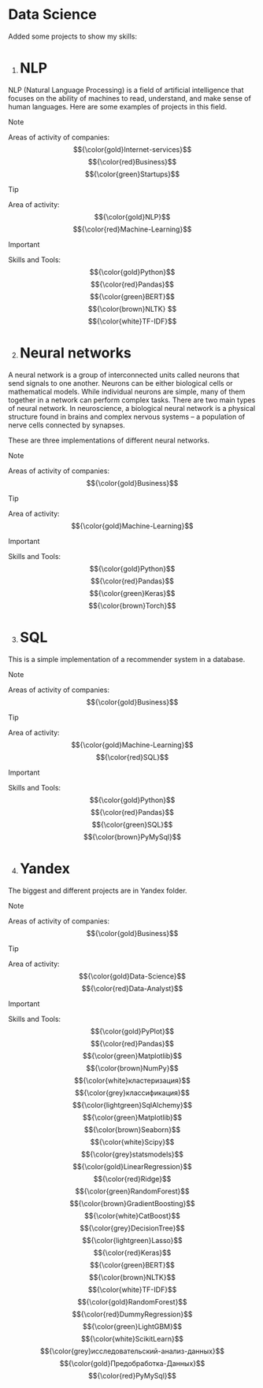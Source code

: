 # Data Science

Added some projects to show my skills:
1) # NLP
NLP (Natural Language Processing) is a field of artificial intelligence that focuses on the ability of machines to read, understand, and make sense of human languages. Here are some examples of projects in this field.
> [!NOTE]  
> Areas of activity of companies: $${\color{gold}Internet-services}$$ $${\color{red}Business}$$ $${\color{green}Startups}$$

> [!TIP]
> Area of ​​activity: $${\color{gold}NLP}$$ $${\color{red}Machine-Learning}$$

> [!IMPORTANT]  
> Skills and Tools: $${\color{gold}Python}$$ $${\color{red}Pandas}$$ $${\color{green}BERT}$$ $${\color{brown}NLTK} $$ $${\color{white}TF-IDF}$$

2) # Neural networks
A neural network is a group of interconnected units called neurons that send signals to one another. Neurons can be either biological cells or mathematical models. While individual neurons are simple, many of them together in a network can perform complex tasks. There are two main types of neural network. In neuroscience, a biological neural network is a physical structure found in brains and complex nervous systems – a population of nerve cells connected by synapses. 

These are three implementations of different neural networks.

> [!NOTE]  
> Areas of activity of companies: $${\color{gold}Business}$$

> [!TIP]
> Area of ​​activity: $${\color{gold}Machine-Learning}$$

> [!IMPORTANT]  
> Skills and Tools: $${\color{gold}Python}$$ $${\color{red}Pandas}$$ $${\color{green}Keras}$$ $${\color{brown}Torch}$$

3) # SQL
This is a simple implementation of a recommender system in a database.

> [!NOTE]  
> Areas of activity of companies: $${\color{gold}Business}$$

> [!TIP]
> Area of ​​activity: $${\color{gold}Machine-Learning}$$ $${\color{red}SQL}$$

> [!IMPORTANT]  
> Skills and Tools: $${\color{gold}Python}$$ $${\color{red}Pandas}$$ $${\color{green}SQL}$$ $${\color{brown}PyMySql}$$

4) # Yandex
   
The biggest and different projects are in Yandex folder.

> [!NOTE]  
> Areas of activity of companies: $${\color{gold}Business}$$

> [!TIP]
> Area of ​​activity: $${\color{gold}Data-Science}$$ $${\color{red}Data-Analyst}$$ 

> [!IMPORTANT]  
> Skills and Tools: $${\color{gold}PyPlot}$$ $${\color{red}Pandas}$$ $${\color{green}Matplotlib}$$ $${\color{brown}NumPy}$$ $${\color{white}кластеризация}$$ $${\color{grey}классификация}$$ $${\color{lightgreen}SqlAlchemy}$$ $${\color{green}Matplotlib}$$ $${\color{brown}Seaborn}$$ $${\color{white}Scipy}$$ $${\color{grey}statsmodels}$$ $${\color{gold}LinearRegression}$$ $${\color{red}Ridge}$$ $${\color{green}RandomForest}$$ $${\color{brown}GradientBoosting}$$ $${\color{white}CatBoost}$$ $${\color{grey}DecisionTree}$$ $${\color{lightgreen}Lasso}$$ $${\color{red}Keras}$$ $${\color{green}BERT}$$ $${\color{brown}NLTK}$$ $${\color{white}TF-IDF}$$ $${\color{gold}RandomForest}$$ $${\color{red}DummyRegression}$$ $${\color{green}LightGBM}$$ $${\color{white}ScikitLearn}$$ $${\color{grey}исследовательский-анализ-данных}$$ $${\color{gold}Предобработка-Данных}$$ $${\color{red}PyMySql}$$
